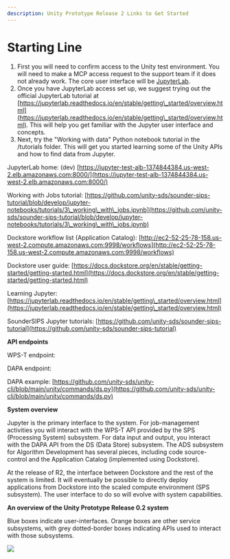 ```yaml
---
description: Unity Prototype Release 2 Links to Get Started
---
```


# Starting Line

1. First you will need to confirm access to the Unity test environment. You will need to make a MCP access request to the support team if it does not already work. The core user interface will be [JupyterLab](https://jupyter-test-alb-1374844384.us-west-2.elb.amazonaws.com:8000/).
2. Once you have JupyterLab access set up, we suggest trying out the official JupyterLab tutorial at [https://jupyterlab.readthedocs.io/en/stable/getting\_started/overview.html](https://jupyterlab.readthedocs.io/en/stable/getting\_started/overview.html). This will help you get familiar with the Jupyter user interface and concepts.
3. Next, try the "Working with data" Python notebook tutorial in the /tutorials folder. This will get you started learning some of the Unity APIs and how to find data from Jupyter.

JupyterLab home: (dev) [https://jupyter-test-alb-1374844384.us-west-2.elb.amazonaws.com:8000/](https://jupyter-test-alb-1374844384.us-west-2.elb.amazonaws.com:8000/)

Working with Jobs tutorial: [https://github.com/unity-sds/sounder-sips-tutorial/blob/develop/jupyter-notebooks/tutorials/3\_working\_with\_jobs.ipynb](https://github.com/unity-sds/sounder-sips-tutorial/blob/develop/jupyter-notebooks/tutorials/3\_working\_with\_jobs.ipynb)

Dockstore workflow list (Application Catalog): [http://ec2-52-25-78-158.us-west-2.compute.amazonaws.com:9998/workflows](http://ec2-52-25-78-158.us-west-2.compute.amazonaws.com:9998/workflows)

Dockstore user guide: [https://docs.dockstore.org/en/stable/getting-started/getting-started.html](https://docs.dockstore.org/en/stable/getting-started/getting-started.html)

Learning Jupyter: [https://jupyterlab.readthedocs.io/en/stable/getting\_started/overview.html](https://jupyterlab.readthedocs.io/en/stable/getting\_started/overview.html)

SounderSIPS Jupyter tutorials: [https://github.com/unity-sds/sounder-sips-tutorial](https://github.com/unity-sds/sounder-sips-tutorial)

**API endpoints**

WPS-T endpoint:

DAPA endpoint:

DAPA example: [https://github.com/unity-sds/unity-cli/blob/main/unity/commands/ds.py](https://github.com/unity-sds/unity-cli/blob/main/unity/commands/ds.py)

**System overview**

Jupyter is the primary interface to the system. For job-management activities you will interact with the WPS-T API provided by the SPS (Processing System) subsystem. For data input and output, you interact with the DAPA API from the DS (Data Store) subsystem. The ADS subsystem for Algorithm Development has several pieces, including code source-control and the Application Catalog (implemented using Dockstore).

At the release of R2, the interface between Dockstore and the rest of the system is limited. It will eventually be possible to directly deploy applications from Dockstore into the scaled compute environment (SPS subsystem). The user interface to do so will evolve with system capabilities.

**An overview of the Unity Prototype Release 0.2 system**

Blue boxes indicate user-interfaces. Orange boxes are other service subsystems, with grey dotted-border boxes indicating APIs used to interact with those subsystems.

![](https://documents.lucid.app/documents/2eaf0390-bb79-4c4d-af02-e7f64e0914a3/pages/.2F-os\_15SZe?a=6273\&x=5292\&y=661\&w=1141\&h=1342\&store=1\&accept=image%2F\*\&auth=LCA%204ffb33e23d9c8212fca25bf036f885be2e9a068b-ts%3D1659395518)



